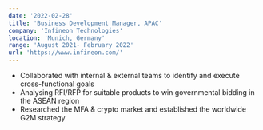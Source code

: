 ```yaml
---
date: '2022-02-28'
title: 'Business Development Manager, APAC'
company: 'Infineon Technologies'
location: 'Munich, Germany'
range: 'August 2021- February 2022'
url: 'https://www.infineon.com/'
---
```


- Collaborated with internal & external teams to identify and execute cross-functional goals
- Analysing RFI/RFP for suitable products to win governmental bidding in the ASEAN region
- Researched the MFA & crypto market and established the worldwide G2M strategy
